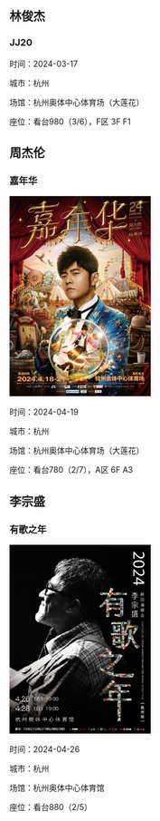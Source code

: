 ## 林俊杰

### JJ20

时间：2024-03-17

城市：杭州

场馆：杭州奥体中心体育场（大莲花）

座位：看台980（3/6），F区 3F F1

## 周杰伦

### 嘉年华

<img src="static/img/md/jianianhua.JPG" width="250">

时间：2024-04-19

城市：杭州

场馆：杭州奥体中心体育场（大莲花）

座位：看台780（2/7），A区 6F A3

## 李宗盛

### 有歌之年

<img src="static/img/md/yougezhinian.JPG" width="250">

时间：2024-04-26

城市：杭州

场馆：杭州奥体中心体育馆

座位：看台880（2/5）
